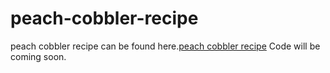 # peach-cobbler-recipe
peach cobbler recipe can be found here.<a href="https://metavideos.com/video/66739858/peach-cobbler-french-toast-casserole-recipe">peach cobbler recipe</a>
Code will be coming soon.

